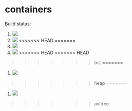 # containers

Build status:

1. [![](https://github.com/norawillett/containers/workflows/tests-fibonacci/badge.svg)](https://github.com/norawillett/containers/actions?query=workflow%3Atests-fibonacci)
1. [![](https://github.com/norawillett/containers/workflows/tests-range/badge.svg)](https://github.com/norawillett/containers/actions?query=workflow%3Atests-range)
<<<<<<< HEAD
=======
1. [![](https://github.com/norawillett/containers/workflows/tests-BST/badge.svg)](https://github.com/norawillett/containers/actions?query=workflow%3Atests-BST)
1. [![](https://github.com/norawillett/containers/workflows/tests-BinaryTree/badge.svg)](https://github.com/norawillett/containers/actions?query=workflow%3Atests-BinaryTree)
<<<<<<< HEAD
<<<<<<< HEAD
>>>>>>> bst
=======
1. [![](https://github.com/norawillett/containers/workflows/tests-heap/badge.svg)](https://github.com/norawillett/containers/actions?query=workflow%3Atests-heap)
>>>>>>> heap
=======
1. [![](https://github.com/norawillett/containers/workflows/tests-AVLTree/badge.svg)](https://github.com/norawillett/containers/actions?query=workflow%3Atests-AVLTree)
>>>>>>> avltree
